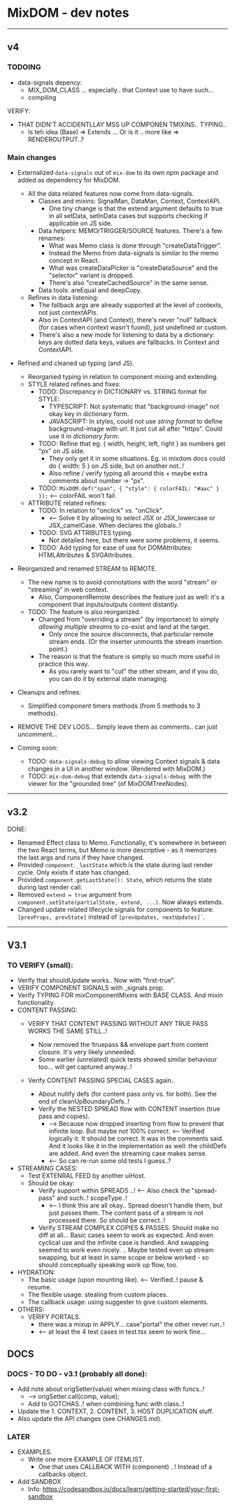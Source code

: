 # MixDOM - dev notes

---

## v4

### TODOING
- data-signals depency:
  - MIX_DOM_CLASS ... especially.. that Context use to have such...
  - compiling


VERIFY:

- THAT DIDN'T ACCIDENTLLAY MSS UP COMPONEN TMIXINS.. TYPING..
  - Is teh idea (Base) => Extends ... Or is it .. more like => RENDEROUTPUT..?

### Main changes
- Externalized `data-signals` out of `mix-dom` to its own npm package and added as dependency for MixDOM.
  * All the data related features now come from data-signals.
    - Classes and mixins: SignalMan, DataMan, Context, ContextAPI.
      * One tiny change is that the extend argument defaults to true in all setData, setInData cases but supports checking if applicable on JS side.
    - Data helpers: MEMO/TRIGGER/SOURCE features. There's a few renames:
      * What was Memo class is done through "createDataTrigger".
      * Instead the Memo from data-signals is similar to the memo concept in React.
      * What was createDataPicker is "createDataSource" and the "selector" variant is dropped.
      * There's also "createCachedSource" in the same sense.
    - Data tools: areEqual and deepCopy.
  * Refines in data listening:
    - The fallback args are already supported at the level of contexts, not just contextAPIs.
    - Also in ContextAPI (and Context), there's never "null" fallback (for cases when context wasn't fuond), just undefined or custom.
    - There's also a new mode for listening to data by a dictionary: keys are dotted data keys, values are fallbacks. In Context and ContextAPI.
- Refined and cleaned up typing (and JS).
  * Reorganied typing in relation to component mixing and extending.
  * STYLE related refines and fixes:
    - TODO: Discrepancy in DICTIONARY vs. STRING format for STYLE:
      * TYPESCRIPT: Not systematic that "background-image" not okay key in dictionary form.
      * JAVASCRIPT: In styles, could not use _string format_ to define background-image with url. It just cut all after "https". Could use it in _dictionary form_.
    - TODO: Refine that eg. { width, height, left, right } as numbers get "px" on JS side.
      * They only get it in some situations. Eg. in mixdom docs could do { width: 5 } on JS side, but on another not..!
      * Also refine / verify typing all around this + maybe extra comments about number -> "px".
    - TODO: `MixDOM.def("span", { "style": { colorFAIL: "#aac" } });` <-- colorFAIL won't fail.
  * ATTRIBUTE related refines:
    - TODO: In relation to "onclick" vs. "onClick".
      * <-- Solve it by allowing to select JSX or JSX_lowercase or JSX_camelCase. When declares the globals..!
    - TODO: SVG ATTRIBUTES typing.
      * Not detailed here, but there were some problems, it seems.
    - TODO: Add typing for ease of use for DOMAttributes: HTMLAttributes & SVGAttributes.
- Reorganized and renamed STREAM to REMOTE.
  * The new name is to avoid connotations with the word "stream" or "streaming" in web context.
    - Also, ComponentRemote describes the feature just as well: it's a component that inputs/outputs content distantly.
  * TODO: The feature is also reorganized.
    - Changed from "overriding a stream" (by importance) to simply _allowing multiple streams_ to co-exist and land at the target.
      * Only once the source disconnects, that particular remote stream ends. (Or the inserter unmounts the stream insertion point.)
    - The reason is that the feature is simply so much more useful in practice this way.
      * As you rarely want to "cut" the other stream, and if you do, you can do it by external state managing.
  
- Cleanups and refines:
  * Simplified component timers methods (from 5 methods to 3 methods).

- REMOVE THE DEV LOGS... Simply leave them as comments.. can just uncomment...

- Coming soon:
  - TODO: `data-signals-debug` to allow viewing Context signals & data changes in a UI in another window. (Rendered with MixDOM.)
  - TODO: `mix-dom-debug` that extends `data-signals-debug `with the viewer for the "grounded tree" (of MixDOMTreeNodes).




---

## v3.2

DONE:

- Renamed Effect class to Memo. Functionally, it's somewhere in between the two React terms, but Memo is more descriptive - as it memorizes the last args and runs if they have changed.
- Provided `component._lastState` which is the state during last render cycle. Only exists if state has changed.
- Provided `component.getLastState(): State`, which returns the state during last render call.
- Removed `extend = true` argument from `component.setState(partialState, extend, ...)`. Now always extends.
- Changed update related lifecycle signals for components to feature: `[prevProps, prevState]` instead of `[prevUpdates, nextUpdates]´`.

---

## V3.1


### TO VERIFY (small):

- Verify that shouldUpdate works.. Now with "first-true".
- VERIFY COMPONENT SIGNALS with _signals prop.
- Verify TYPING FOR mixComponentMixins with BASE CLASS. And mixin functionality.
- CONTENT PASSING:
  - VERIFY THAT CONTENT PASSING WITHOUT ANY TRUE PASS WORKS THE SAME STILL..!
    - Now removed the !truepass && envelope part from content closure. It's very likely unneeded.
    - Some earlier (unrelated) quick tests showed similar behaviour too... will get captured anyway..!

  - Verify CONTENT PASSING SPECIAL CASES again.. 
    - About nullify defs (for content pass only vs. for both). See the end of cleanUpBoundaryDefs..!
    - Verify the NESTED SPREAD flow with CONTENT insertion (true pass and copies).
      - --> Because now dropped inserting from flow to prevent that infinite loop. But maybe not 100% correct. <-- Verified logically it. It should be correct. It was in the comments said. And it looks like it in the implementation as well: the childDefs are added. And even the streaming case makes sense.
      - <-- So can re-run some old tests I guess..?
- STREAMING CASES:
  - Test EXTENRAL FEED by another uiHost.
  - Should be okay:
    - Verify support within SPREADS ..! <-- Also check the "spread-pass" and such..! scopeType..!
      - <-- I think this are all okay.. Spread doesn't handle them, but just passes them. The content pass of a stream is not processed there. So should be correct..!
    - Verify STREAM COMPLEX COPIES & PASSES. Should make no diff at all... Basic cases seem to work as expected. And even cyclical use and the infinite case is handled. And swapping seemed to work even nicely. .. Maybe tested even up stream swapping, but at least in same scope or below worked - so should conceptually speaking work up flow, too.
- HYDRATION:
  - The basic usage (upon mounting like). <-- Verified..! pause & resume.
  - The flexible usage: stealing from custom places.
  - The callback usage: using suggester to give custom elements.
- OTHERS:
  - VERIFY PORTALS.
    - there was a mixup in APPLY... case"portal" the other never run..!
    - <-- at least the 4 test cases in test.tsx seem to work fine...

## DOCS

### DOCS - TO DO - v3.1 (probably all done):

- Add note about origSetter(value) when mixing class with funcs..!
  - --> origSetter.call(comp, value);
  - Add to GOTCHAS..! when combining func with class..!
- Update the 1. CONTEXT, 2. CONTENT, 3. HOST DUPLICATION stuff.
- Also update the API changes (see CHANGES.md).


### LATER

- EXAMPLES.
  - Write one more EXAMPLE OF ITEMLIST.
    - One that uses CALLBACK WITH (component) ..! Instead of a callbacks object.
- Add SANDBOX
  - Info: https://codesandbox.io/docs/learn/getting-started/your-first-sandbox

